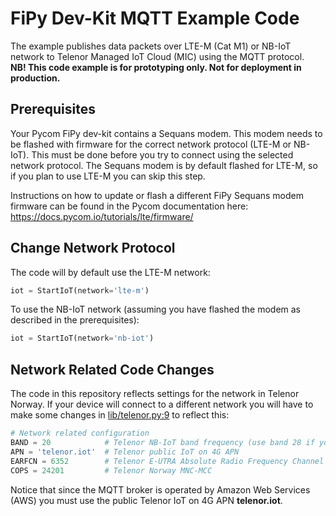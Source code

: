 # FiPy Dev-Kit MQTT Example Code

The example publishes data packets over LTE-M (Cat M1) or NB-IoT network to Telenor Managed IoT Cloud (MIC) using the MQTT protocol.  
**NB! This code example is for prototyping only. Not for deployment in production.** 

## Prerequisites

Your Pycom FiPy dev-kit contains a Sequans modem. This modem needs to be flashed with firmware for the correct network protocol (LTE-M or NB-IoT). This must be done before you try to connect using the selected network protocol. The Sequans modem is by default flashed for LTE-M, so if you plan to use LTE-M you can skip this step.

Instructions on how to update or flash a different FiPy Sequans modem firmware can be found in the Pycom documentation here: https://docs.pycom.io/tutorials/lte/firmware/

## Change Network Protocol

The code will by default use the LTE-M network:

``` python
iot = StartIoT(network='lte-m')
```

To use the NB-IoT network (assuming you have flashed the modem as described in the prerequisites):

``` python
iot = StartIoT(network='nb-iot')
```

## Network Related Code Changes

The code in this repository reflects settings for the network in Telenor Norway. If your device will connect to a different network you will have to make some changes in [lib/telenor.py:9](./lib/telenor.py#L9) to reflect this:

``` python
# Network related configuration
BAND = 20            # Telenor NB-IoT band frequency (use band 28 if you are in Finnmark close to the Russian border)
APN = 'telenor.iot'  # Telenor public IoT on 4G APN
EARFCN = 6352        # Telenor E-UTRA Absolute Radio Frequency Channel Number
COPS = 24201         # Telenor Norway MNC-MCC
```

Notice that since the MQTT broker is operated by Amazon Web Services (AWS) you must use the public Telenor IoT on 4G APN **telenor.iot**.

